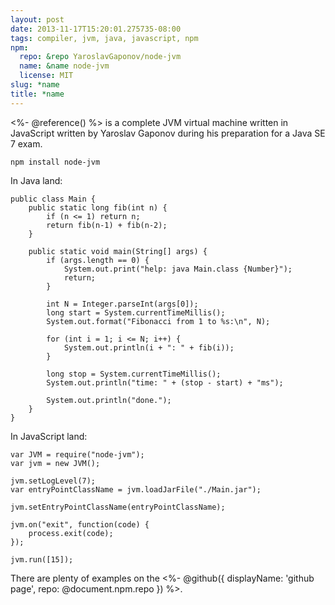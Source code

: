 ```yaml
---
layout: post
date: 2013-11-17T15:20:01.275735-08:00
tags: compiler, jvm, java, javascript, npm
npm:
  repo: &repo YaroslavGaponov/node-jvm
  name: &name node-jvm
  license: MIT
slug: *name
title: *name
---
```

<%- @reference() %> is a complete
JVM virtual machine written in JavaScript written by Yaroslav Gaponov
during his preparation for a Java SE 7 exam.

    npm install node-jvm

In Java land:

    public class Main {
        public static long fib(int n) {
            if (n <= 1) return n;
            return fib(n-1) + fib(n-2);
        }

        public static void main(String[] args) {
            if (args.length == 0) {
                System.out.print("help: java Main.class {Number}");
                return;
            }

            int N = Integer.parseInt(args[0]);
            long start = System.currentTimeMillis();
            System.out.format("Fibonacci from 1 to %s:\n", N);

            for (int i = 1; i <= N; i++) {
                System.out.println(i + ": " + fib(i));
            }

            long stop = System.currentTimeMillis();
            System.out.println("time: " + (stop - start) + "ms");

            System.out.println("done.");
        }
    }

In JavaScript land:

    var JVM = require("node-jvm");
    var jvm = new JVM();

    jvm.setLogLevel(7);
    var entryPointClassName = jvm.loadJarFile("./Main.jar");

    jvm.setEntryPointClassName(entryPointClassName);

    jvm.on("exit", function(code) {
        process.exit(code);
    });

    jvm.run([15]);

There are plenty of examples on the
<%- @github({ displayName: 'github page', repo: @document.npm.repo }) %>.
